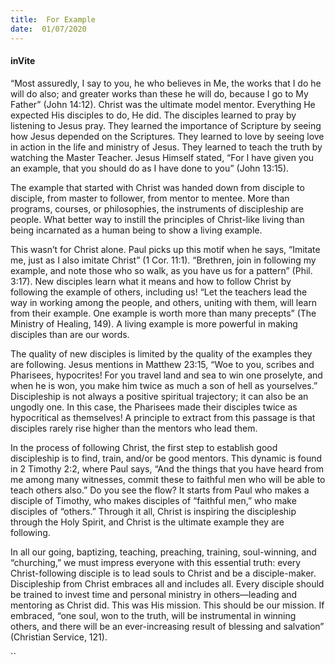 ```yaml
---
title:  For Example
date:  01/07/2020
---
```


#### inVite

“Most assuredly, I say to you, he who believes in Me, the works that I do he will do also; and greater works than these he will do, because I go to My Father” (John 14:12). Christ was the ultimate model mentor. Everything He expected His disciples to do, He did. The disciples learned to pray by listening to Jesus pray. They learned the importance of Scripture by seeing how Jesus depended on the Scriptures. They learned to love by seeing love in action in the life and ministry of Jesus. They learned to teach the truth by watching the Master Teacher. Jesus Himself stated, “For I have given you an example, that you should do as I have done to you” (John 13:15).

The example that started with Christ was handed down from disciple to disciple, from master to follower, from mentor to mentee. More than programs, courses, or philosophies, the instruments of discipleship are people. What better way to instill the principles of Christ-like living than being incarnated as a human being to show a living example.

This wasn’t for Christ alone. Paul picks up this motif when he says, “Imitate me, just as I also imitate Christ” (1 Cor. 11:1). “Brethren, join in following my example, and note those who so walk, as you have us for a pattern” (Phil. 3:17). New disciples learn what it means and how to follow Christ by following the example of others, including us! “Let the teachers lead the way in working among the people, and others, uniting with them, will learn from their example. One example is worth more than many precepts” (The Ministry of Healing, 149). A living example is more powerful in making disciples than are our words.

The quality of new disciples is limited by the quality of the examples they are following. Jesus mentions in Matthew 23:15, “Woe to you, scribes and Pharisees, hypocrites! For you travel land and sea to win one proselyte, and when he is won, you make him twice as much a son of hell as yourselves.” Discipleship is not always a positive spiritual trajectory; it can also be an ungodly one. In this case, the Pharisees made their disciples twice as hypocritical as themselves! A principle to extract from this passage is that disciples rarely rise higher than the mentors who lead them.

In the process of following Christ, the first step to establish good discipleship is to find, train, and/or be good mentors. This dynamic is found in 2 Timothy 2:2, where Paul says, “And the things that you have heard from me among many witnesses, commit these to faithful men who will be able to teach others also.” Do you see the flow? It starts from Paul who makes a disciple of Timothy, who makes disciples of “faithful men,” who make disciples of “others.” Through it all, Christ is inspiring the discipleship through the Holy Spirit, and Christ is the ultimate example they are following.

In all our going, baptizing, teaching, preaching, training, soul-winning, and “churching,” we must impress everyone with this essential truth: every Christ-following disciple is to lead souls to Christ and be a disciple-maker. Discipleship from Christ embraces all and includes all. Every disciple should be trained to invest time and personal ministry in others—leading and mentoring as Christ did. This was His mission. This should be our mission. If embraced, “one soul, won to the truth, will be instrumental in winning others, and there will be an ever-increasing result of blessing and salvation” (Christian Service, 121).

``